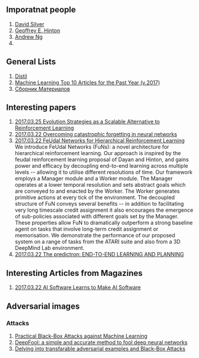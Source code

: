 ## Imporatnat people
1. [David Silver](http://www0.cs.ucl.ac.uk/staff/d.silver/web/Publications.html)
1. [Geoffrey E. Hinton](http://www.cs.toronto.edu/~hinton/)
1. [Andrew Ng](http://www.andrewng.org/publications/)
1. []()

## General Lists
1. [Distil](https://openai.com/blog/Distill/)
1. [Machine Learning Top 10 Articles for the Past Year (v.2017)](https://medium.mybridge.co/machine-learning-top-10-of-the-year-v-2017-7552599935c0#.9ulf8i95y)
1. [Сборник Материалов](https://github.com/demidovakatya/vvedenie-mashinnoe-obuchenie/blob/master/README.md)


## Interesting papers 
1. [2017.03.25 Evolution Strategies as a Scalable Alternative to Reinforcement Learning](https://arxiv.org/pdf/1703.03864.pdf)
1. [2017.03.22 Overcoming catastrophic forgetting in neural networks](http://www.pnas.org/content/early/2017/03/13/1611835114.full.pdf)
1. [2017.03.22 FeUdal Networks for Hierarchical Reinforcement Learning](https://arxiv.org/abs/1703.01161)
     We introduce FeUdal Networks (FuNs): a novel architecture for hierarchical reinforcement learning. Our approach is inspired by the feudal reinforcement learning proposal of Dayan and Hinton, and gains power and efficacy by decoupling end-to-end learning across multiple levels -- allowing it to utilise different resolutions of time. Our framework employs a Manager module and a Worker module. The Manager operates at a lower temporal resolution and sets abstract goals which are conveyed to and enacted by the Worker. The Worker generates primitive actions at every tick of the environment. The decoupled structure of FuN conveys several benefits -- in addition to facilitating very long timescale credit assignment it also encourages the emergence of sub-policies associated with different goals set by the Manager. These properties allow FuN to dramatically outperform a strong baseline agent on tasks that involve long-term credit assignment or memorisation. We demonstrate the performance of our proposed system on a range of tasks from the ATARI suite and also from a 3D DeepMind Lab environment.
1. [2017.03.22 The predictron: END-TO-END LEARNING AND PLANNING](http://www0.cs.ucl.ac.uk/staff/d.silver/web/Publications_files/predictron.pdf)

## Interesting Articles from Magazines
1. [2017.03.22 AI Software Learns to Make AI Software](https://www.technologyreview.com/s/603381/ai-software-learns-to-make-ai-software/)

## Adversarial images
### Attacks
1. [Practical Black-Box Attacks against Machine Learning](https://arxiv.org/pdf/1602.02697.pdf)  
1. [DeepFool: a simple and accurate method to fool deep neural networks](https://arxiv.org/pdf/1511.04599.pdf)
1. [Delving into transfarable adversarial examples and Black-Box Attacks](https://arxiv.org/pdf/1611.02770.pdf)
